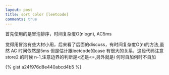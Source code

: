 ```yaml
---
layout: post
title: sort color [leetcode]
comments: true
---
```


首先使用的是冒泡排序，时间复杂度O(nlogn), AC5ms

觉得用冒泡有些大材小用，后来看了后面的discuss，有时间复杂度O(n)的方法,虽然 AC 时间依然是5ms 但是估计跟leetcode的case 有很大的关系，这段代码注意 store2 的时候 n-1,注意边界的判断是<还是<=,另外就是i 何时自加何时不自加

{% gist a24f976d8e440abcd4b5 %}

